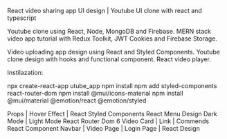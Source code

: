React video sharing app UI design | Youtube UI clone with react and typescript

Youtube clone using React, Node, MongoDB and Firebase. MERN stack video app tutorial with Redux Toolkit, JWT Cookies and Firebase Storage. 


Video uploading app design using React and Styled Components. Youtube clone design with hooks and functional component. React video player.

Instilazation: 

npx create-react-app utube_app
npm install
npm add styled-components react-router-dom
npm install @mui/icons-material
npm install @mui/material @emotion/react @emotion/styled

Props | Hover Effect | React Styled Components
React Menu Design
Dark Mode | Light Mode
React Router Dom 6
Video Card | Link | Commends React Component
Navbar | Video Page | Login Page | React Design

